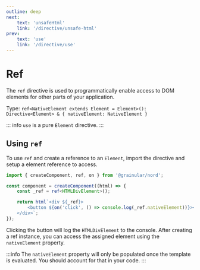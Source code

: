 ```yaml
---
outline: deep
next:
    text: 'unsafeHtml'
    link: '/directive/unsafe-html'
prev:
    text: 'use'
    link: '/directive/use'
---
```


<!-- @format -->

# Ref

The `ref` directive is used to programmatically enable access to DOM elements for other parts of your application.

Type: `ref<NativeElement extends Element = Element>(): Directive<Element> & { nativeElement: NativeElement }`

::: info
`use` is a pure `Element` directive.
:::

## Using `ref`

To use `ref` and create a reference to an `Element`, import the directive and setup a element reference to access.

```ts
import { createComponent, ref, on } from '@grainular/nord';

const component = createComponent((html) => {
    const _ref = ref<HTMLDivElement>();

    return html`<div ${_ref}>
        <button ${on('click', () => console.log(_ref.nativeElement))}></button>
    </div>`;
});
```

Clicking the button will log the `HTMLDivElement` to the console. After creating a ref instance, you can access the assigned element using the `nativeElement` property.

:::info
The `nativeElement` property will only be populated once the template is evaluated. You should account for that in your code.
:::

<script setup>
import CodeLink from '../components/CodeLink.vue'
</script>

<CodeLink name="ref.ts" link="https://github.com/IamSebastianDev/nord/blob/main/src/lib/directives/ref.ts"></CodeLink>
